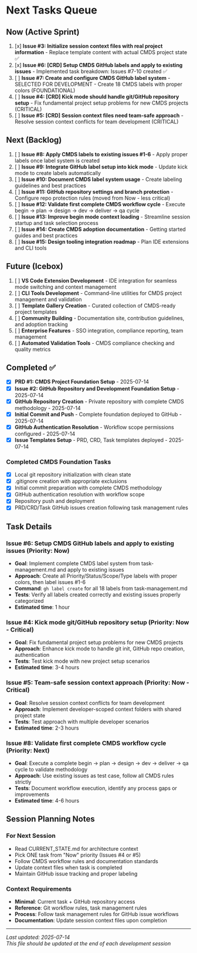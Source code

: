 # Next Tasks Queue

## Now (Active Sprint) 
1. [x] **Issue #3: Initialize session context files with real project information** - Replace template content with actual CMDS project state ✅
2. [x] **Issue #6: [CRD] Setup CMDS GitHub labels and apply to existing issues** - Implemented task breakdown: Issues #7-10 created ✅
3. [ ] **Issue #7: Create and configure CMDS GitHub label system** - SELECTED FOR DEVELOPMENT - Create 18 CMDS labels with proper colors (FOUNDATIONAL)
4. [ ] **Issue #4: [CRD] Kick mode should handle git/GitHub repository setup** - Fix fundamental project setup problems for new CMDS projects (CRITICAL)
5. [ ] **Issue #5: [CRD] Session context files need team-safe approach** - Resolve session context conflicts for team development (CRITICAL)

## Next (Backlog)
1. [ ] **Issue #8: Apply CMDS labels to existing issues #1-6** - Apply proper labels once label system is created  
2. [ ] **Issue #9: Integrate GitHub label setup into kick mode** - Update kick mode to create labels automatically
3. [ ] **Issue #10: Document CMDS label system usage** - Create labeling guidelines and best practices
4. [ ] **Issue #11: GitHub repository settings and branch protection** - Configure repo protection rules (moved from Now - less critical)
5. [ ] **Issue #12: Validate first complete CMDS workflow cycle** - Execute begin → plan → design → dev → deliver → qa cycle  
6. [ ] **Issue #13: Improve begin mode context loading** - Streamline session startup and task selection process  
7. [ ] **Issue #14: Create CMDS adoption documentation** - Getting started guides and best practices
8. [ ] **Issue #15: Design tooling integration roadmap** - Plan IDE extensions and CLI tools

## Future (Icebox)
1. [ ] **VS Code Extension Development** - IDE integration for seamless mode switching and context management
2. [ ] **CLI Tools Development** - Command-line utilities for CMDS project management and validation
3. [ ] **Template Gallery Creation** - Curated collection of CMDS-ready project templates
4. [ ] **Community Building** - Documentation site, contribution guidelines, and adoption tracking
5. [ ] **Enterprise Features** - SSO integration, compliance reporting, team management
6. [ ] **Automated Validation Tools** - CMDS compliance checking and quality metrics

## Completed ✅
- [x] **PRD #1: CMDS Project Foundation Setup** - 2025-07-14
- [x] **Issue #2: GitHub Repository and Development Foundation Setup** - 2025-07-14
- [x] **GitHub Repository Creation** - Private repository with complete CMDS methodology - 2025-07-14
- [x] **Initial Commit and Push** - Complete foundation deployed to GitHub - 2025-07-14
- [x] **GitHub Authentication Resolution** - Workflow scope permissions configured - 2025-07-14
- [x] **Issue Templates Setup** - PRD, CRD, Task templates deployed - 2025-07-14

### Completed CMDS Foundation Tasks
- [x] Local git repository initialization with clean state
- [x] .gitignore creation with appropriate exclusions
- [x] Initial commit preparation with complete CMDS methodology
- [x] GitHub authentication resolution with workflow scope
- [x] Repository push and deployment
- [x] PRD/CRD/Task GitHub issues creation following task management rules

## Task Details

### Issue #6: Setup CMDS GitHub labels and apply to existing issues (Priority: Now)
- **Goal**: Implement complete CMDS label system from task-management.md and apply to existing issues
- **Approach**: Create all Priority/Status/Scope/Type labels with proper colors, then label issues #1-6
- **Command**: `gh label create` for all 18 labels from task-management.md
- **Tests**: Verify all labels created correctly and existing issues properly categorized
- **Estimated time**: 1 hour

### Issue #4: Kick mode git/GitHub repository setup (Priority: Now - Critical)
- **Goal**: Fix fundamental project setup problems for new CMDS projects
- **Approach**: Enhance kick mode to handle git init, GitHub repo creation, authentication
- **Tests**: Test kick mode with new project setup scenarios
- **Estimated time**: 3-4 hours

### Issue #5: Team-safe session context approach (Priority: Now - Critical)
- **Goal**: Resolve session context conflicts for team development
- **Approach**: Implement developer-scoped context folders with shared project state
- **Tests**: Test approach with multiple developer scenarios
- **Estimated time**: 2-3 hours

### Issue #8: Validate first complete CMDS workflow cycle (Priority: Next)
- **Goal**: Execute a complete begin → plan → design → dev → deliver → qa cycle to validate methodology
- **Approach**: Use existing issues as test case, follow all CMDS rules strictly
- **Tests**: Document workflow execution, identify any process gaps or improvements
- **Estimated time**: 4-6 hours

## Session Planning Notes

### For Next Session
- Read CURRENT_STATE.md for architecture context
- Pick ONE task from "Now" priority (Issues #4 or #5)
- Follow CMDS workflow rules and documentation standards
- Update context files when task is completed
- Maintain GitHub issue tracking and proper labeling

### Context Requirements
- **Minimal**: Current task + GitHub repository access
- **Reference**: Git workflow rules, task management rules
- **Process**: Follow task management rules for GitHub issue workflows
- **Documentation**: Update session context files upon completion

---
*Last updated: 2025-07-14*  
*This file should be updated at the end of each development session*